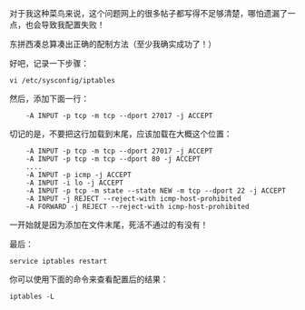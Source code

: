 对于我这种菜鸟来说，这个问题网上的很多帖子都写得不足够清楚，哪怕遗漏了一点，也会导致我配置失败！

东拼西凑总算凑出正确的配制方法（至少我确实成功了！）

好吧，记录一下步骤：

	vi /etc/sysconfig/iptables

然后，添加下面一行：

		-A INPUT -p tcp -m tcp --dport 27017 -j ACCEPT

切记的是，不要把这行加载到末尾，应该加载在大概这个位置：

		-A INPUT -p tcp -m tcp --dport 27017 -j ACCEPT
		-A INPUT -p tcp -m tcp --dport 80 -j ACCEPT
		....
		-A INPUT -p icmp -j ACCEPT
		-A INPUT -i lo -j ACCEPT
		-A INPUT -p tcp -m state --state NEW -m tcp --dport 22 -j ACCEPT
		-A INPUT -j REJECT --reject-with icmp-host-prohibited
		-A FORWARD -j REJECT --reject-with icmp-host-prohibited

一开始就是因为添加在文件末尾，死活不通过的有没有！

最后：

	service iptables restart

你可以使用下面的命令来查看配置后的结果：

	iptables -L